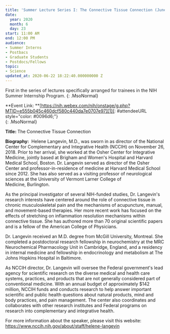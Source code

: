 ```yaml
---
title: 'Summer Lecture Series I: The Connective Tissue Connection (June 23, 2020)'
date:
  year: 2020
  month: 6
  day: 23
start: 11:00 AM
end: 12:00 PM
audience:
- Summer Interns
- Postbacs
- Graduate Students
- Postdocs/Fellows
topic:
- Science
updated_at: 2020-06-22 18:22:40.000000000 Z
---
```

<!--StartFragment-->

<span style="color: #262626;"><span style="font-size: 100%;">First in
the series of lectures specifically arranged for trainees in the NIH
Summer Internship Program.</span></span>
{: .MsoNormal}

<span style="color: #262626;"><span style="font-size: 100%;">**Event
Link: **[https://nih.webex.com/nih/onstage/g.php?MTID=e555b045c460dcf580c440da7e0707e97][1]{:
#attendeeURL style="color: #0096d6;"}   
</span></span>
{: .MsoNormal}

<strong>Title: </strong>The Connective Tissue Connection

**Biography:**  Helene Langevin, M.D., was sworn in as director of the
National Center for Complementary and Integrative Health (NCCIH) on
November 26, 2018. Prior to her arrival, she worked at the Osher Center
for Integrative Medicine, jointly based at Brigham and Women\'s Hospital
and Harvard Medical School, Boston. Dr. Langevin served as director of
the Osher Center and professor-in-residence of medicine at Harvard
Medical School since 2012. She has also served as a visiting professor
of neurological sciences at the University of Vermont Larner College of
Medicine, Burlington.

As the principal investigator of several NIH-funded studies, Dr.
Langevin's research interests have centered around the role of
connective tissue in chronic musculoskeletal pain and the mechanisms of
acupuncture, manual, and movement-based therapies. Her more recent work
has focused on the effects of stretching on inflammation resolution
mechanisms within connective tissue. She has authored more than 70
original scientific papers and is a fellow of the American College
of Physicians.

Dr. Langevin received an M.D. degree from McGill University, Montreal.
She completed a postdoctoral research fellowship in neurochemistry at
the MRC Neurochemical Pharmacology Unit in Cambridge, England, and a
residency in internal medicine and fellowship in endocrinology and
metabolism at The Johns Hopkins Hospital in Baltimore.

As NCCIH director, Dr. Langevin will oversee the Federal government's
lead agency for scientific research on the diverse medical and health
care systems, practices, and products that are not generally considered
part of conventional medicine. With an annual budget of approximately
$142 million, NCCIH funds and conducts research to help answer important
scientific and public health questions about natural products, mind and
body practices, and pain management. The center also coordinates and
collaborates with other research institutes and Federal programs on
research into complementary and integrative health.

For more information about the speaker, please visit this website:
https://www.nccih.nih.gov/about/staff/helene-langevin

 



[1]: https://nih.webex.com/nih/onstage/g.php?MTID=e555b045c460dcf580c440da7e0707e97
